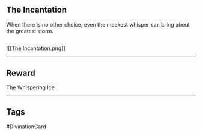 ## The Incantation
When there is no other choice, even the meekest whisper can bring about the greatest storm.
## 
![[The Incantation.png]]

---
## Reward
The Whispering Ice

---
## Tags
#DivinationCard